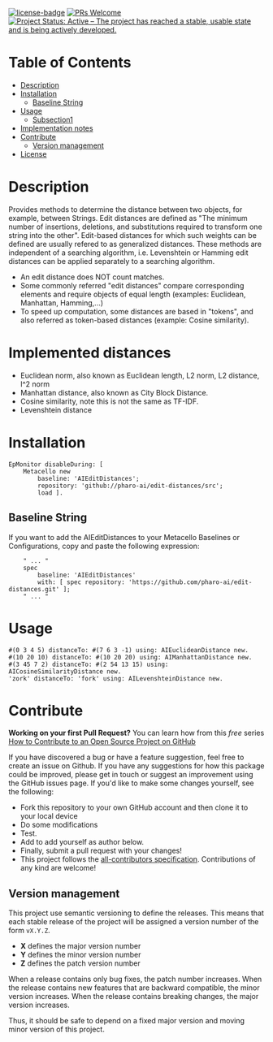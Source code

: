 [![license-badge](https://img.shields.io/badge/license-MIT-blue.svg)](https://img.shields.io/badge/license-MIT-blue.svg)
[![PRs Welcome](https://img.shields.io/badge/PRs-welcome-brightgreen.svg?style=flat-square)](http://makeapullrequest.com)
[![Project Status: Active – The project has reached a stable, usable state and is being actively developed.](http://www.repostatus.org/badges/latest/active.svg)](http://www.repostatus.org/#active)

# Table of Contents

- [Description](#description)
- [Installation](#installation)
  - [Baseline String](#baseline-string)
- [Usage](#usage)
  - [Subsection1](#subsection1)
- [Implementation notes](#implementation-note)
- [Contribute](#contribute)
  - [Version management](#version-management)
- [License](#license)

# Description

Provides methods to determine the distance between two objects, for example, between Strings. Edit distances are defined as "The minimum number of insertions, deletions, and substitutions required to transform one string into the other". Edit-based distances for which such weights can be defined are usually refered to as generalized distances. These methods are independent of a searching algorithm, i.e. Levenshtein or Hamming edit distances can be applied separately to a searching algorithm.

  - An edit distance does NOT count matches.
  - Some commonly referred "edit distances" compare corresponding elements and require objects of equal length (examples: Euclidean, Manhattan, Hamming,...)
  - To speed up computation, some distances are based in "tokens", and also referred as token-based distances (example: Cosine similarity).

# Implemented distances

  - Euclidean norm, also known as Euclidean length, L2 norm, L2 distance, l^2 norm
  - Manhattan distance, also known as City Block Distance.
  - Cosine similarity, note this is not the same as TF-IDF.
  - Levenshtein distance

# Installation

[//]: # (pi)
```smalltalk
EpMonitor disableDuring: [ 
	Metacello new
		baseline: 'AIEditDistances';
		repository: 'github://pharo-ai/edit-distances/src';
		load ].
```

## Baseline String 

If you want to add the AIEditDistances to your Metacello Baselines or Configurations, copy and paste the following expression:
```smalltalk
	" ... "
	spec
		baseline: 'AIEditDistances' 
		with: [ spec repository: 'https://github.com/pharo-ai/edit-distances.git' ];
	" ... "
```

# Usage

```smalltalk  
#(0 3 4 5) distanceTo: #(7 6 3 -1) using: AIEuclideanDistance new.
#(10 20 10) distanceTo: #(10 20 20) using: AIManhattanDistance new.
#(3 45 7 2) distanceTo: #(2 54 13 15) using: AICosineSimilarityDistance new.
'zork' distanceTo: 'fork' using: AILevenshteinDistance new.
```

# Contribute

**Working on your first Pull Request?** You can learn how from this *free* series [How to Contribute to an Open Source Project on GitHub](https://egghead.io/series/how-to-contribute-to-an-open-source-project-on-github)

If you have discovered a bug or have a feature suggestion, feel free to create an issue on Github.
If you have any suggestions for how this package could be improved, please get in touch or suggest an improvement using the GitHub issues page.
If you'd like to make some changes yourself, see the following:    

  - Fork this repository to your own GitHub account and then clone it to your local device
  - Do some modifications
  - Test.
  - Add <your GitHub username> to add yourself as author below.
  - Finally, submit a pull request with your changes!
  - This project follows the [all-contributors specification](https://github.com/kentcdodds/all-contributors). Contributions of any kind are welcome!

## Version management 

This project use semantic versioning to define the releases. This means that each stable release of the project will be assigned a version number of the form `vX.Y.Z`. 

- **X** defines the major version number
- **Y** defines the minor version number 
- **Z** defines the patch version number

When a release contains only bug fixes, the patch number increases. When the release contains new features that are backward compatible, the minor version increases. When the release contains breaking changes, the major version increases. 

Thus, it should be safe to depend on a fixed major version and moving minor version of this project.
